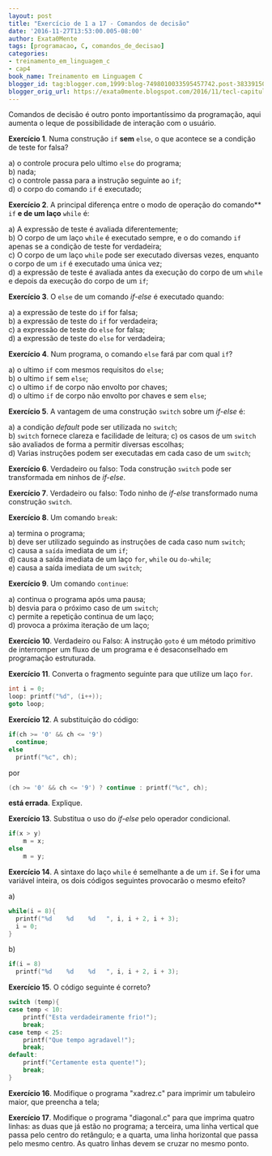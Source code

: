 ```yaml
---
layout: post
title: "Exercício de 1 a 17 - Comandos de decisão"
date: '2016-11-27T13:53:00.005-08:00'
author: Exata0Mente
tags: [programacao, C, comandos_de_decisao]
categories:
- treinamento_em_linguagem_c
- cap4
book_name: Treinamento em Linguagem C
blogger_id: tag:blogger.com,1999:blog-7498010033595457742.post-3833915053243951362
blogger_orig_url: https://exata0mente.blogspot.com/2016/11/tecl-capitulo-4-exercicio-de-1-17.html
---
```


Comandos de decisão é outro ponto importantíssimo da programação, aqui aumenta o leque de possibilidade de interação com o usuário.

**Exercício 1**. Numa construção `if` **sem** `else`, o que acontece se a condição de teste for falsa?

a) o controle procura pelo ultimo `else` do programa;  
b) nada;  
c) o controle passa para a instrução seguinte ao `if`;   
d) o corpo do comando `if` é executado;  

**Exercício 2**. A principal diferença entre o modo de operação do comando** `if` **e de um laço** `while` é:

a) A expressão de teste é avaliada diferentemente;  
b) O corpo de um laço `while` é executado sempre, e o do comando `if` apenas se a condição de teste for verdadeira;  
c) O corpo de um laço `while` pode ser executado diversas vezes, enquanto o corpo de um `if` é executado uma única vez;  
d) a expressão de teste é avaliada antes da execução do corpo de um `while` e depois da execução do corpo de um `if`;  


**Exercício 3**. O `else` de um comando *if-else* é executado quando:

a) a expressão de teste do `if` for falsa;  
b) a expressão de teste do `if` for verdadeira;  
c) a expressão de teste do `else` for falsa;  
d) a expressão de teste do `else` for verdadeira;  

**Exercício 4**. Num programa, o comando `else` fará par com qual `if`?


a) o ultimo `if` com mesmos requisitos do `else`;  
b) o ultimo `if` sem `else`;  
c) o ultimo `if` de corpo não envolto por chaves;  
d) o ultimo `if` de corpo não envolto por chaves e sem `else`;  

**Exercício 5**. A vantagem de uma construção `switch` sobre um *if-else* é:

a) a condição *default* pode ser utilizada no `switch`;  
b) `switch` fornece clareza e facilidade de leitura;
c) os casos de um `switch` são avaliados de forma a permitir diversas escolhas;  
d) Varias instruções podem ser executadas em cada caso de um `switch`;  

**Exercício 6**. Verdadeiro ou falso: Toda construção `switch` pode ser transformada em ninhos de *if-else*.

**Exercício 7**. Verdadeiro ou falso: Todo ninho de *if-else* transformado numa construção `switch`.

**Exercício 8**. Um comando `break`:

a) termina o programa;  
b) deve ser utilizado seguindo as instruções de cada caso num `switch`;  
c) causa a `saída` imediata de um `if`;  
d) causa a saída imediata de um laço `for`, `while` ou `do-while`;  
e) causa a saída imediata de um `switch`;  

**Exercício 9**. Um comando `continue`:

a) continua o programa após uma pausa;  
b) desvia para o próximo caso de um `switch`;  
c) permite a repetição continua de um laço;  
d) provoca a próxima iteração de um laço;  

**Exercício 10**. Verdadeiro ou Falso: A instrução `goto` é um método primitivo de interromper um fluxo de um programa e é desaconselhado em programação estruturada.

**Exercício 11**. Converta o fragmento seguinte para que utilize um laço `for`.

```c
int i = 0;
loop: printf("%d", (i++));
goto loop;
```

**Exercício 12**. A substituição do código:

```c
if(ch >= '0' && ch <= '9')
  continue;
else
  printf("%c", ch);
```
por

```c
(ch >= '0' && ch <= '9') ? continue : printf("%c", ch);
```

**está errada**. Explique.

**Exercício 13**. Substitua o uso do *if-else* pelo operador condicional.

```c
if(x > y)
    m = x;
else
    m = y;
```

**Exercício 14**. A sintaxe do laço `while` é semelhante a de um `if`. Se **i** for uma variável inteira, os dois códigos seguintes provocarão o mesmo efeito?

a)
```c
while(i = 8){
  printf("%d    %d    %d   ", i, i + 2, i + 3);
  i = 0;
}
```

b)
```c
if(i = 8)
  printf("%d    %d    %d   ", i, i + 2, i + 3);

```
**Exercício 15**. O código seguinte é correto?

```c
switch (temp){
case temp < 10:
    printf("Esta verdadeiramente frio!");
    break;
case temp < 25:
    printf("Que tempo agradavel!");
    break;
default:
    printf("Certamente esta quente!");
    break;
}
```


**Exercício 16**. Modifique o programa "xadrez.c" para imprimir um tabuleiro maior, que preencha a tela;

**Exercício 17**. Modifique o programa "diagonal.c" para que imprima quatro linhas: as duas que já estão no programa; a terceira, uma linha vertical que passa pelo centro do retângulo; e a quarta, uma linha horizontal que passa pelo mesmo centro. As quatro linhas devem se cruzar no mesmo ponto.
